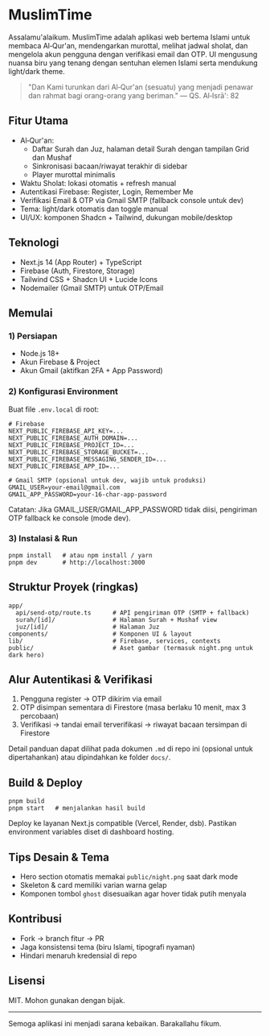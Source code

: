 # MuslimTime

Assalamu'alaikum. MuslimTime adalah aplikasi web bertema Islami untuk membaca Al‑Qur'an, mendengarkan murottal, melihat jadwal sholat, dan mengelola akun pengguna dengan verifikasi email dan OTP. UI mengusung nuansa biru yang tenang dengan sentuhan elemen Islami serta mendukung light/dark theme.

> "Dan Kami turunkan dari Al‑Qur'an (sesuatu) yang menjadi penawar dan rahmat bagi orang-orang yang beriman." — QS. Al‑Isrā': 82

## Fitur Utama
- Al‑Qur'an:
  - Daftar Surah dan Juz, halaman detail Surah dengan tampilan Grid dan Mushaf
  - Sinkronisasi bacaan/riwayat terakhir di sidebar
  - Player murottal minimalis
- Waktu Sholat: lokasi otomatis + refresh manual
- Autentikasi Firebase: Register, Login, Remember Me
- Verifikasi Email & OTP via Gmail SMTP (fallback console untuk dev)
- Tema: light/dark otomatis dan toggle manual
- UI/UX: komponen Shadcn + Tailwind, dukungan mobile/desktop

## Teknologi
- Next.js 14 (App Router) + TypeScript
- Firebase (Auth, Firestore, Storage)
- Tailwind CSS + Shadcn UI + Lucide Icons
- Nodemailer (Gmail SMTP) untuk OTP/Email

## Memulai
### 1) Persiapan
- Node.js 18+
- Akun Firebase & Project
- Akun Gmail (aktifkan 2FA + App Password)

### 2) Konfigurasi Environment
Buat file `.env.local` di root:

```
# Firebase
NEXT_PUBLIC_FIREBASE_API_KEY=...
NEXT_PUBLIC_FIREBASE_AUTH_DOMAIN=...
NEXT_PUBLIC_FIREBASE_PROJECT_ID=...
NEXT_PUBLIC_FIREBASE_STORAGE_BUCKET=...
NEXT_PUBLIC_FIREBASE_MESSAGING_SENDER_ID=...
NEXT_PUBLIC_FIREBASE_APP_ID=...

# Gmail SMTP (opsional untuk dev, wajib untuk produksi)
GMAIL_USER=your-email@gmail.com
GMAIL_APP_PASSWORD=your-16-char-app-password
```

Catatan: Jika GMAIL_USER/GMAIL_APP_PASSWORD tidak diisi, pengiriman OTP fallback ke console (mode dev).

### 3) Instalasi & Run
```
pnpm install   # atau npm install / yarn
pnpm dev       # http://localhost:3000
```

## Struktur Proyek (ringkas)
```
app/
  api/send-otp/route.ts      # API pengiriman OTP (SMTP + fallback)
  surah/[id]/                # Halaman Surah + Mushaf view
  juz/[id]/                  # Halaman Juz
components/                  # Komponen UI & layout
lib/                         # Firebase, services, contexts
public/                      # Aset gambar (termasuk night.png untuk dark hero)
```

## Alur Autentikasi & Verifikasi
1) Pengguna register → OTP dikirim via email
2) OTP disimpan sementara di Firestore (masa berlaku 10 menit, max 3 percobaan)
3) Verifikasi → tandai email terverifikasi → riwayat bacaan tersimpan di Firestore

Detail panduan dapat dilihat pada dokumen `.md` di repo ini (opsional untuk dipertahankan) atau dipindahkan ke folder `docs/`.

## Build & Deploy
```
pnpm build
pnpm start   # menjalankan hasil build
```
Deploy ke layanan Next.js compatible (Vercel, Render, dsb). Pastikan environment variables diset di dashboard hosting.

## Tips Desain & Tema
- Hero section otomatis memakai `public/night.png` saat dark mode
- Skeleton & card memiliki varian warna gelap
- Komponen tombol `ghost` disesuaikan agar hover tidak putih menyala

## Kontribusi
- Fork → branch fitur → PR
- Jaga konsistensi tema (biru Islami, tipografi nyaman)
- Hindari menaruh kredensial di repo

## Lisensi
MIT. Mohon gunakan dengan bijak.

---
Semoga aplikasi ini menjadi sarana kebaikan. Barakallahu fikum.
